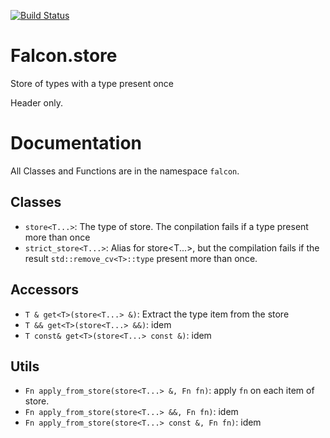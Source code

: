[![Build Status](https://travis-ci.org/jonathanpoelen/falcon.store.svg?branch=master)](https://travis-ci.org/jonathanpoelen/falcon.store)

# Falcon.store
Store of types with a type present once

Header only.


# Documentation

All Classes and Functions are in the namespace `falcon`.

## Classes
- `store<T...>`: The type of store. The conpilation fails if a type present more than once
- `strict_store<T...>`: Alias for store<T...>, but the compilation fails if the result `std::remove_cv<T>::type` present more than once.

## Accessors
- `T & get<T>(store<T...> &)`: Extract the type item from the store
- `T && get<T>(store<T...> &&)`: idem
- `T const& get<T>(store<T...> const &)`: idem

## Utils
- `Fn apply_from_store(store<T...> &, Fn fn)`: apply `fn` on each item of store.
- `Fn apply_from_store(store<T...> &&, Fn fn)`: idem
- `Fn apply_from_store(store<T...> const &, Fn fn)`: idem
